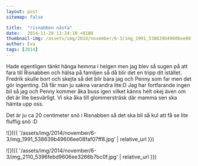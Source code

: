 ```yaml
---
layout: post
sitemap: false

title:  "risnabben nästa"
date:   2014-11-28 13:24:10 +0100
thumbnail-img: /assets/img/2014/november/6-3/img_1991_538639b49606ee08faf07ff8.jpg
author: Eva
tags: [2014]
---
```


Hade egentligen tänkt hänga hemma i helgen men jag blev så sugen på att fara till Risnabben och hälsa på familjen så då blir det en tripp dit istället. Fredrik skulle bort och skejta så det blir bara jag och Penny som far men det gör ingenting. Då får man ju sakna varandra lite:D Jag har fortfarande ingen bil så jag och Penny kommer åka buss igen vilket känns helt okej även om det är lite besvärligt. Vi ska åka till glommersträsk där mamma sen ska hämta upp oss. 

Det är ju ca 20 centimeter snö i Risnabben så det ska bli så kul att få se lite fluffig snö :D

![]({{ '/assets/img/2014/november/6-3/img_1991_538639b49606ee08faf07ff8.jpg'  | relative_url }})

![]({{ '/assets/img/2014/november/6-3/img_2110_5396febd9606ee3266b7bc0f.jpg'  | relative_url }})

